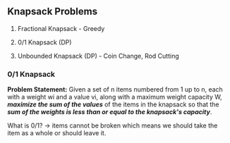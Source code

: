 ## Knapsack Problems

1.  Fractional Knapsack - Greedy
    
2.  0/1 Knapsack (DP)
    
3.  Unbounded Knapsack (DP) - Coin Change, Rod Cutting

### 0/1 Knapsack

**Problem Statement:** Given a set of n items numbered from 1 up
to n, each with a weight wi and a value vi, along with a 
maximum weight capacity W, **_maximize the sum of the values_** of 
the items in the knapsack so that the **_sum of the weights is 
less than or equal to the knapsack's capacity_**.

What is 0/1? -> items cannot be broken which means we should
take the item as a whole or should leave it.
